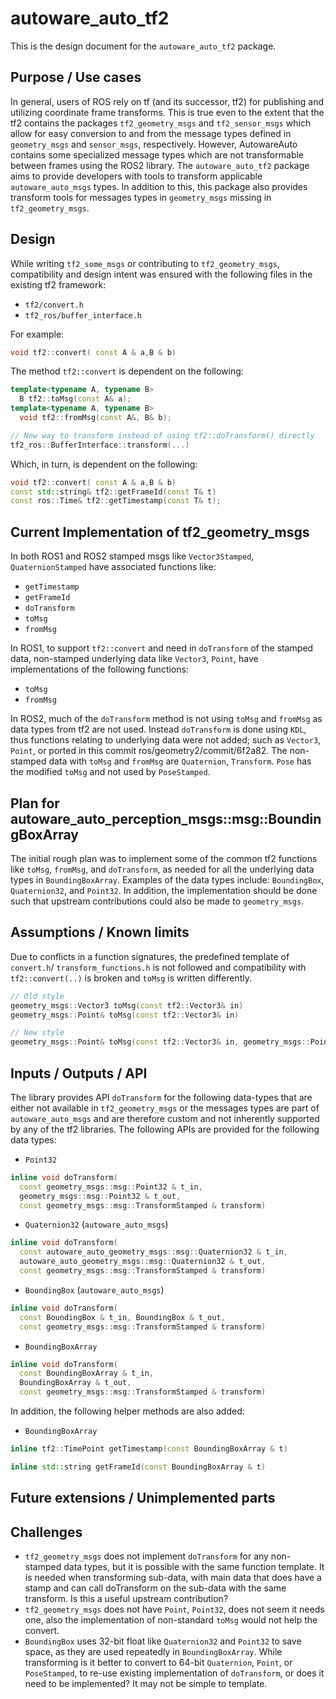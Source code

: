 # autoware_auto_tf2

This is the design document for the `autoware_auto_tf2` package.

## Purpose / Use cases

In general, users of ROS rely on tf (and its successor, tf2) for publishing and utilizing coordinate
frame transforms. This is true even to the extent that the tf2 contains the packages
`tf2_geometry_msgs` and `tf2_sensor_msgs` which allow for easy conversion to and from the message
types defined in `geometry_msgs` and `sensor_msgs`, respectively. However, AutowareAuto contains
some specialized message types which are not transformable between frames using the ROS2 library.
The `autoware_auto_tf2` package aims to provide developers with tools to transform applicable
`autoware_auto_msgs` types. In addition to this, this package also provides transform tools for
messages types in `geometry_msgs` missing in `tf2_geometry_msgs`.

## Design

While writing `tf2_some_msgs` or contributing to `tf2_geometry_msgs`, compatibility and design
intent was ensured with the following files in the existing tf2 framework:

- `tf2/convert.h`
- `tf2_ros/buffer_interface.h`

For example:

```cpp
void tf2::convert( const A & a,B & b)
```

The method `tf2::convert` is dependent on the following:

```cpp
template<typename A, typename B>
  B tf2::toMsg(const A& a);
template<typename A, typename B>
  void tf2::fromMsg(const A&, B& b);

// New way to transform instead of using tf2::doTransform() directly
tf2_ros::BufferInterface::transform(...)
```

Which, in turn, is dependent on the following:

```cpp
void tf2::convert( const A & a,B & b)
const std::string& tf2::getFrameId(const T& t)
const ros::Time& tf2::getTimestamp(const T& t);
```

## Current Implementation of tf2_geometry_msgs

In both ROS1 and ROS2 stamped msgs like `Vector3Stamped`, `QuaternionStamped` have associated
functions like:

- `getTimestamp`
- `getFrameId`
- `doTransform`
- `toMsg`
- `fromMsg`

In ROS1, to support `tf2::convert` and need in `doTransform` of the stamped data, non-stamped
underlying data like `Vector3`, `Point`, have implementations of the following functions:

- `toMsg`
- `fromMsg`

In ROS2, much of the `doTransform` method is not using `toMsg` and `fromMsg` as data types from tf2
are not used. Instead `doTransform` is done using `KDL`, thus functions relating to underlying data
were not added; such as `Vector3`, `Point`, or ported in this commit ros/geometry2/commit/6f2a82.
The non-stamped data with `toMsg` and `fromMsg` are `Quaternion`, `Transform`. `Pose` has the
modified `toMsg` and not used by `PoseStamped`.

## Plan for autoware_auto_perception_msgs::msg::BoundingBoxArray

The initial rough plan was to implement some of the common tf2 functions like `toMsg`, `fromMsg`,
and `doTransform`, as needed for all the underlying data types in `BoundingBoxArray`. Examples
of the data types include: `BoundingBox`, `Quaternion32`, and `Point32`. In addition, the
implementation should be done such that upstream contributions could also be made to `geometry_msgs`.

## Assumptions / Known limits

Due to conflicts in a function signatures, the predefined template of `convert.h`/
`transform_functions.h` is not followed and compatibility with `tf2::convert(..)` is broken and
`toMsg` is written differently.

```cpp
// Old style
geometry_msgs::Vector3 toMsg(const tf2::Vector3& in)
geometry_msgs::Point& toMsg(const tf2::Vector3& in)

// New style
geometry_msgs::Point& toMsg(const tf2::Vector3& in, geometry_msgs::Point& out)
```

## Inputs / Outputs / API

<!-- Required -->

The library provides API `doTransform` for the following data-types that are either not available
in `tf2_geometry_msgs` or the messages types are part of `autoware_auto_msgs` and are therefore
custom and not inherently supported by any of the tf2 libraries. The following APIs are provided
for the following data types:

- `Point32`

```cpp
inline void doTransform(
  const geometry_msgs::msg::Point32 & t_in,
  geometry_msgs::msg::Point32 & t_out,
  const geometry_msgs::msg::TransformStamped & transform)
```

- `Quaternion32` (`autoware_auto_msgs`)

```cpp
inline void doTransform(
  const autoware_auto_geometry_msgs::msg::Quaternion32 & t_in,
  autoware_auto_geometry_msgs::msg::Quaternion32 & t_out,
  const geometry_msgs::msg::TransformStamped & transform)
```

- `BoundingBox` (`autoware_auto_msgs`)

```cpp
inline void doTransform(
  const BoundingBox & t_in, BoundingBox & t_out,
  const geometry_msgs::msg::TransformStamped & transform)
```

- `BoundingBoxArray`

```cpp
inline void doTransform(
  const BoundingBoxArray & t_in,
  BoundingBoxArray & t_out,
  const geometry_msgs::msg::TransformStamped & transform)
```

In addition, the following helper methods are also added:

- `BoundingBoxArray`

```cpp
inline tf2::TimePoint getTimestamp(const BoundingBoxArray & t)

inline std::string getFrameId(const BoundingBoxArray & t)
```

<!-- ## Inner-workings / Algorithms -->
<!-- If applicable -->

<!-- ## Error detection and handling -->
<!-- Required -->

<!-- # Security considerations -->
<!-- Required -->
<!-- Things to consider:
- Spoofing (How do you check for and handle fake input?)
- Tampering (How do you check for and handle tampered input?)
- Repudiation (How are you affected by the actions of external actors?).
- Information Disclosure (Can data leak?).
- Denial of Service (How do you handle spamming?).
- Elevation of Privilege (Do you need to change permission levels during execution?) -->

<!-- # References / External links -->
<!-- Optional -->

## Future extensions / Unimplemented parts

## Challenges

- `tf2_geometry_msgs` does not implement `doTransform` for any non-stamped data types, but it is
  possible with the same function template. It is needed when transforming sub-data, with main data
  that does have a stamp and can call doTransform on the sub-data with the same transform. Is this a useful upstream contribution?
- `tf2_geometry_msgs` does not have `Point`, `Point32`, does not seem it needs one, also the
  implementation of non-standard `toMsg` would not help the convert.
- `BoundingBox` uses 32-bit float like `Quaternion32` and `Point32` to save space, as they are used
  repeatedly in `BoundingBoxArray`. While transforming is it better to convert to 64-bit `Quaternion`,
  `Point`, or `PoseStamped`, to re-use existing implementation of `doTransform`, or does it need to be
  implemented? It may not be simple to template.

<!-- # Related issues -->
<!-- Required -->
